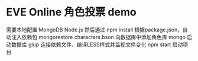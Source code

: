 <h1>EVE Online 角色投票 demo</h1>
需要本地配置
    MongoDB
    Node.js
然后通过
    npm install 根据package.json，自动注入依赖包
    mongorestore characters.bson 向数据库中添加角色库 
    mongo 启动数据库
    glup 连接依赖文件、编译LESS样式并监视文件变化
    npm start 启动项目